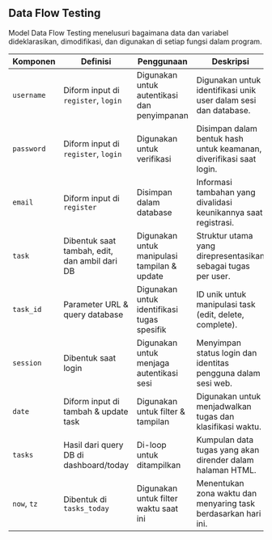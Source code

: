 ## Data Flow Testing

Model Data Flow Testing menelusuri bagaimana data dan variabel dideklarasikan, dimodifikasi, dan digunakan di setiap fungsi dalam program.

| Komponen     | Definisi                                      | Penggunaan                                   | Deskripsi                                                                 |
|--------------|-----------------------------------------------|----------------------------------------------|---------------------------------------------------------------------------|
| `username`   | Diform input di `register`, `login`           | Digunakan untuk autentikasi dan penyimpanan  | Digunakan untuk identifikasi unik user dalam sesi dan database.          |
| `password`   | Diform input di `register`, `login`           | Digunakan untuk verifikasi                   | Disimpan dalam bentuk hash untuk keamanan, diverifikasi saat login.      |
| `email`      | Diform input di `register`                    | Disimpan dalam database                      | Informasi tambahan yang divalidasi keunikannya saat registrasi.          |
| `task`       | Dibentuk saat tambah, edit, dan ambil dari DB | Digunakan untuk manipulasi tampilan & update | Struktur utama yang direpresentasikan sebagai tugas per user.            |
| `task_id`    | Parameter URL & query database                | Digunakan untuk identifikasi tugas spesifik  | ID unik untuk manipulasi task (edit, delete, complete).                  |
| `session`    | Dibentuk saat login                           | Digunakan untuk menjaga autentikasi sesi     | Menyimpan status login dan identitas pengguna dalam sesi web.            |
| `date`       | Diform input di tambah & update task          | Digunakan untuk filter & tampilan            | Digunakan untuk menjadwalkan tugas dan klasifikasi waktu.                |
| `tasks`      | Hasil dari query DB di dashboard/today        | Di-loop untuk ditampilkan                    | Kumpulan data tugas yang akan dirender dalam halaman HTML.               |
| `now`, `tz`  | Dibentuk di `tasks_today`                     | Digunakan untuk filter waktu saat ini        | Menentukan zona waktu dan menyaring task berdasarkan hari ini.           |
